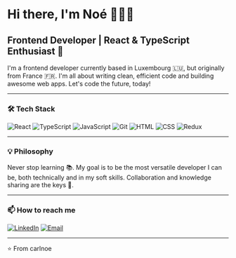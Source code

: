 # Hi there, I'm Noé 👋👨‍💻

## Frontend Developer | React & TypeScript Enthusiast 🚀

I'm a frontend developer currently based in Luxembourg 🇱🇺, but originally from France 🇫🇷. I'm all about writing clean, efficient code and building awesome web apps. Let's code the future, today!

---

### 🛠 Tech Stack

![React](https://img.shields.io/badge/-React-333333?style=flat&logo=react)
![TypeScript](https://img.shields.io/badge/-TypeScript-333333?style=flat&logo=TypeScript)
![JavaScript](https://img.shields.io/badge/-JavaScript-333333?style=flat&logo=javascript)
![Git](https://img.shields.io/badge/-Git-333333?style=flat&logo=git)
![HTML](https://img.shields.io/badge/-HTML-333333?style=flat&logo=HTML5)
![CSS](https://img.shields.io/badge/-CSS-333333?style=flat&logo=CSS3)
![Redux](https://img.shields.io/badge/-Redux-333333?style=flat&logo=redux)

---

### 💡 Philosophy

Never stop learning 📚. My goal is to be the most versatile developer I can be, both technically and in my soft skills. Collaboration and knowledge sharing are the keys 🔑.

---

### 📫 How to reach me

[![LinkedIn](https://img.shields.io/badge/-LinkedIn-333333?style=flat&logo=LinkedIn)](https://linkedin.com/in/carl-noe)
[![Email](https://img.shields.io/badge/-Email-333333?style=flat&logo=Gmail)](mailto:noe.carldev@gmail.com)

---

⭐️ From carlnoe
